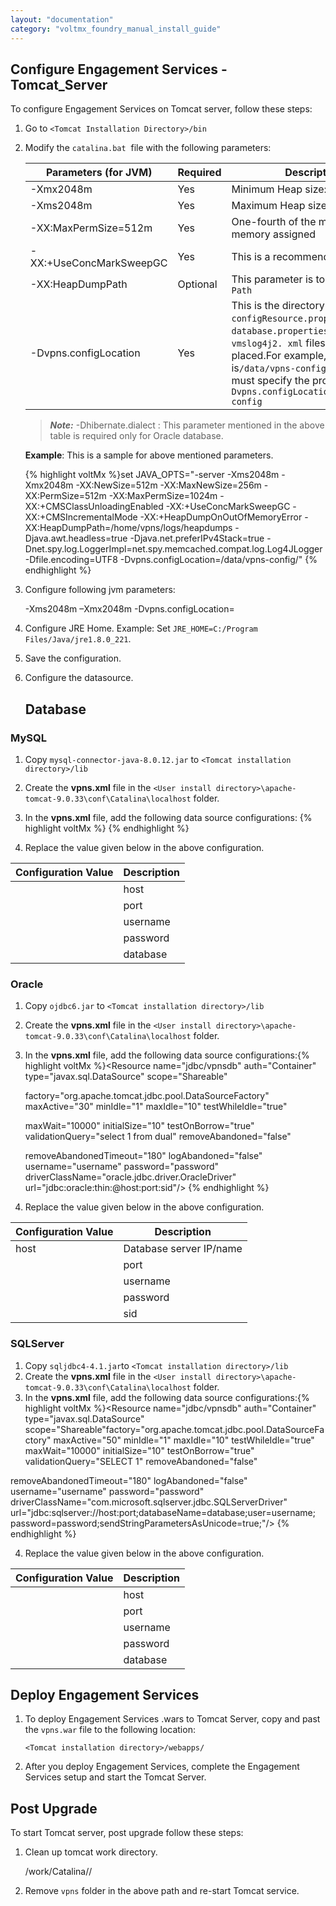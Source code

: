 ```yaml
---
layout: "documentation"
category: "voltmx_foundry_manual_install_guide"
---
```

                             

Configure Engagement Services - Tomcat\_Server
----------------------------------------------

To configure Engagement Services on Tomcat server, follow these steps:

1.  Go to `<Tomcat Installation Directory>/bin`
2.  Modify the `catalina.bat`  file with the following parameters:
    
    | Parameters (for JVM) | Required | Description |
    | --- | --- | --- |
    | \-Xmx2048m | Yes | Minimum Heap size: 2GB |
    | \-Xms2048m | Yes | Maximum Heap size: 2GB |
    | \-XX:MaxPermSize=512m | Yes | One-fourth of the main Heap memory assigned |
    | \-XX:+UseConcMarkSweepGC | Yes | This is a recommended setting |
    | \-XX:HeapDumpPath | Optional | This parameter is to get `Heap Dump Path` |
    | \-Dvpns.configLocation | Yes | This is the directory where the `configResource.properties`, `database.properties`, and `vmslog4j2. xml` files must be placed.For example, if the location is`/data/vpns-config`, then you must specify the property as -`Dvpns.configLocation=/data/vpns-config` |
    
    > **_Note:_** \-Dhibernate.dialect : This parameter mentioned in the above table is required only for Oracle database.
    
    **Example**: This is a sample for above mentioned parameters.
    
    {% highlight voltMx %}set JAVA_OPTS="-server -Xms2048m -Xmx2048m -XX:NewSize=512m -XX:MaxNewSize=256m -XX:PermSize=512m -XX:MaxPermSize=1024m -XX:+CMSClassUnloadingEnabled -XX:+UseConcMarkSweepGC -XX:+CMSIncrementalMode -XX:+HeapDumpOnOutOfMemoryError -XX:HeapDumpPath=/home/vpns/logs/heapdumps -Djava.awt.headless=true -Djava.net.preferIPv4Stack=true -Dnet.spy.log.LoggerImpl=net.spy.memcached.compat.log.Log4JLogger -Dfile.encoding=UTF8 -Dvpns.configLocation=/data/vpns-config/"
    {% endhighlight %}
3.  Configure following jvm parameters:
    
    \-Xms2048m –Xmx2048m -Dvpns.configLocation=<path of the vpns config location extracted from vpns-resources.tar>
    
4.  Configure JRE Home. Example: Set `JRE_HOME=C:/Program Files/Java/jre1.8.0_221`.
5.  Save the configuration.
6.  Configure the datasource.
    
    Database
    --------

### MySQL
    
   1.  Copy `mysql-connector-java-8.0.12.jar` to `<Tomcat installation directory>/lib`
   2.  Create the **vpns.xml** file in the `<User install directory>\apache-tomcat-9.0.33\conf\Catalina\localhost` folder.
   3.  In the **vpns.xml** file, add the following data source configurations:
    {% highlight voltMx %}<Resource name="jdbc/vpnsdb" auth="Container" type="javax.sql.DataSource" scope="Shareable" factory="org.apache.tomcat.jdbc.pool.DataSourceFactory" maxActive="50" minIdle="1" maxIdle="10" testWhileIdle="true" maxWait="10000" initialSize="10" testOnBorrow="true" validationQuery="SELECT 1" removeAbandoned="false"
       removeAbandonedTimeout="180" logAbandoned="false" username="username" password="password" driverClassName="com.mysql.jdbc.Driver"
       url="jdbc:mysql://<host>:<port>/
        <database>?autoReconnect=true&amp;
        useUnicode=yes&amp;characterEncoding=UTF-8&amp;cachePrepStmts=true&amp;
        cacheCallableStmts
        =true&amp;cacheServerConfiguration=true&amp;useLocalSessionState
        =true&amp;elideSetAutoCommits
        =true&amp;alwaysSendSetIsolation=false&amp;enableQueryTimeouts=false&amp;
        rewriteBatchedStatements=true&amp;max_allowed_packet=104857600 "/>
        {% endhighlight %}
    
   4. Replace the value given below in the above configuration.
 
 | Configuration Value | Description |
 | --- | --- |
        | host | Database server IP/name |
        | port | Database server port |
        | username | Database user name |
        | password | Database password |
        | database | Database name |
        
    
### Oracle
    
   1.  Copy `ojdbc6.jar` to `<Tomcat installation directory>/lib`
   2.  Create the **vpns.xml** file in the `<User install directory>\apache-tomcat-9.0.33\conf\Catalina\localhost` folder.
   3.  In the **vpns.xml** file, add the following data source configurations:{% highlight voltMx %}<Resource name="jdbc/vpnsdb" auth="Container" type="javax.sql.DataSource" scope="Shareable"
        
        factory="org.apache.tomcat.jdbc.pool.DataSourceFactory" maxActive="30" minIdle="1" maxIdle="10" testWhileIdle="true"
        
        maxWait="10000" initialSize="10" testOnBorrow="true" validationQuery="select 1 from dual" removeAbandoned="false"
        
        removeAbandonedTimeout="180" logAbandoned="false" username="username" password="password" driverClassName="oracle.jdbc.driver.OracleDriver" url="jdbc:oracle:thin:@host:port:sid"/>
        {% endhighlight %}
   
   4.  Replace the value given below in the above configuration.
  
  | Configuration Value | Description |
  | --- | --- |
  | host | Database server IP/name |
        | port | Database server port |
        | username | database user name |
        | password | Database password |
        | sid | Oracle service id/name |
        
### SQLServer
    
  1.  Copy `sqljdbc4-4.1.jar`to `<Tomcat installation directory>/lib`
  2.  Create the **vpns.xml** file in the `<User install directory>\apache-tomcat-9.0.33\conf\Catalina\localhost` folder.
  3.  In the **vpns.xml** file, add the following data source configurations:{% highlight voltMx %}<Resource name="jdbc/vpnsdb" auth="Container" type="javax.sql.DataSource" scope="Shareable"factory="org.apache.tomcat.jdbc.pool.DataSourceFactory" maxActive="50" minIdle="1" maxIdle="10" testWhileIdle="true" maxWait="10000" initialSize="10" testOnBorrow="true" validationQuery="SELECT 1" removeAbandoned="false"
        
   removeAbandonedTimeout="180" logAbandoned="false" username="username" password="password"
   driverClassName="com.microsoft.sqlserver.jdbc.SQLServerDriver" url="jdbc:sqlserver://host:port;databaseName=database;user=username;
   password=password;sendStringParametersAsUnicode=true;"/>
   {% endhighlight %}
   
  4.  Replace the value given below in the above configuration.
  
  | Configuration Value | Description |
  | --- | --- |
        | host | Database server IP/name |
        | port | Database server port |
        | username | Database user name |
        | password | Database password |
        | database | Database name |
        

Deploy Engagement Services
--------------------------

1.  To deploy Engagement Services .wars to Tomcat Server, copy and past the `vpns.war` file to the following location:
    
    `<Tomcat installation directory>/webapps/`
    
2.  After you deploy Engagement Services, complete the Engagement Services setup and start the Tomcat Server.

Post Upgrade
------------

To start Tomcat server, post upgrade follow these steps:

1.  Clean up tomcat work directory.
    
    <Tomcat installation directory>/work/Catalina/<host>/
    
2.  Remove `vpns` folder in the above path and re-start Tomcat service.
